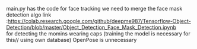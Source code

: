 main.py has the code for face tracking we need to merge the face mask detection algo link :<https://colab.research.google.com/github/deepme987/Tensorflow-Object-Detection/blob/master/Object_Detection_Face_Mask_Detection.ipynb>  
for detecting the momins wearing caps (training the model is necessary for this// using own database)
OpenPose is unnecessary

